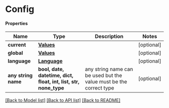 # Config

#### Properties
Name | Type | Description | Notes
------------ | ------------- | ------------- | -------------
**current** | [**Values**](Values.md) |  | [optional] 
**global** | [**Values**](Values.md) |  | [optional] 
**language** | [**Language**](Language.md) |  | [optional] 
**any string name** | **bool, date, datetime, dict, float, int, list, str, none_type** | any string name can be used but the value must be the correct type | [optional]

[[Back to Model list]](../README.md#documentation-for-models) [[Back to API list]](../README.md#documentation-for-api-endpoints) [[Back to README]](../README.md)

